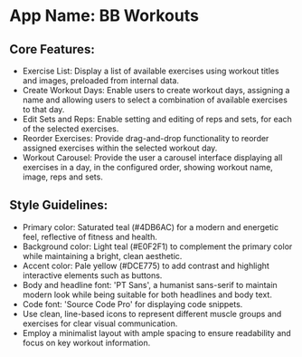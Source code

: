 # **App Name**: BB Workouts

## Core Features:

- Exercise List: Display a list of available exercises using workout titles and images, preloaded from internal data.
- Create Workout Days: Enable users to create workout days, assigning a name and allowing users to select a combination of available exercises to that day.
- Edit Sets and Reps: Enable setting and editing of reps and sets, for each of the selected exercises.
- Reorder Exercises: Provide drag-and-drop functionality to reorder assigned exercises within the selected workout day.
- Workout Carousel: Provide the user a carousel interface displaying all exercises in a day, in the configured order, showing workout name, image, reps and sets.

## Style Guidelines:

- Primary color: Saturated teal (#4DB6AC) for a modern and energetic feel, reflective of fitness and health.
- Background color: Light teal (#E0F2F1) to complement the primary color while maintaining a bright, clean aesthetic.
- Accent color: Pale yellow (#DCE775) to add contrast and highlight interactive elements such as buttons.
- Body and headline font: 'PT Sans', a humanist sans-serif to maintain modern look while being suitable for both headlines and body text.
- Code font: 'Source Code Pro' for displaying code snippets.
- Use clean, line-based icons to represent different muscle groups and exercises for clear visual communication.
- Employ a minimalist layout with ample spacing to ensure readability and focus on key workout information.
